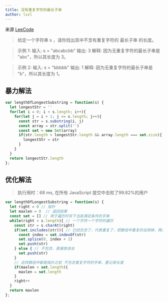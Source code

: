 ```yaml
---
title: 没有重复字符的最长子串
author: lvzl
---
```


来源 [LeeCode](https://leetcode-cn.com/problems/longest-substring-without-repeating-characters)


> 给定一个字符串 s ，请你找出其中不含有重复字符的 最长子串 的长度。

> 示例 1:
输入: s = "abcabcbb"
输出: 3 
解释: 因为无重复字符的最长子串是 "abc"，所以其长度为 3。

> 示例 2:
输入: s = "bbbbb"
输出: 1
解释: 因为无重复字符的最长子串是 "b"，所以其长度为 1。

## 暴力解法

```js
var lengthOfLongestSubstring = function(s) {
  let longestStr = ''
  for(let i = 0; i < s.length; i++){
    for(let j = i + 1; j <= s.length; j++){
      const str = s.substring(i, j)
      const array = str.split('')
      const set = new Set(array)
      if(str.length > longestStr.length && array.length === set.size){
        longestStr = str
      }
    }
  }
  return longestStr.length
}; 
```

## 优化解法

> 执行用时：68 ms, 在所有 JavaScript 提交中击败了99.82%的用户

```js
var lengthOfLongestSubstring = function(s) {
  let right = 0 // 指针
  let maxlen = 0  // 返回结果
  const set = [] // 用于遍历时存下当前满足条件的字串
  while(right < s.length){ // 一个字符一个字符的遍历
    const str = s.charAt(right)
    if(set.includes(str)){ // 已经包含了，代表重复了，把数组中重复的去除掉，再把当前这个放进去，要保证顺序，
      const index = set.indexOf(str)
      set.splice(0, index + 1)
      set.push(str)
    } else { // 不包含，直接放进去
      set.push(str)
    }
    // 这样数组中都是指针之前 不包含重复字符的字串，要记录长度
    if(maxlen < set.length){
      maxlen = set.length
    }
    right++
  }
  return maxlen
};
```